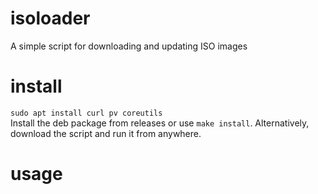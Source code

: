 # isoloader
A simple script for downloading and updating ISO images

# install
`sudo apt install curl pv coreutils` <br>
Install the deb package from releases or use `make install`. Alternatively, download the script and run it from anywhere.

# usage
